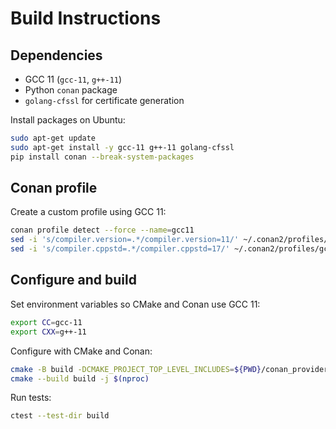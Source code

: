 # Build Instructions

## Dependencies
- GCC 11 (`gcc-11`, `g++-11`)
- Python `conan` package
- `golang-cfssl` for certificate generation

Install packages on Ubuntu:
```bash
sudo apt-get update
sudo apt-get install -y gcc-11 g++-11 golang-cfssl
pip install conan --break-system-packages
```

## Conan profile
Create a custom profile using GCC 11:
```bash
conan profile detect --force --name=gcc11
sed -i 's/compiler.version=.*/compiler.version=11/' ~/.conan2/profiles/gcc11
sed -i 's/compiler.cppstd=.*/compiler.cppstd=17/' ~/.conan2/profiles/gcc11
```

## Configure and build
Set environment variables so CMake and Conan use GCC 11:
```bash
export CC=gcc-11
export CXX=g++-11
```
Configure with CMake and Conan:
```bash
cmake -B build -DCMAKE_PROJECT_TOP_LEVEL_INCLUDES=${PWD}/conan_provider.cmake -DCONAN_PROFILE=gcc11
cmake --build build -j $(nproc)
```
Run tests:
```bash
ctest --test-dir build
```
